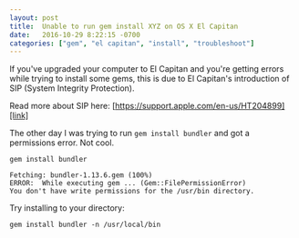 ```yaml
---
layout: post
title:  Unable to run gem install XYZ on OS X El Capitan
date:   2016-10-29 8:22:15 -0700
categories: ["gem", "el capitan", "install", "troubleshoot"]
---
```


If you've upgraded your computer to El Capitan and you're getting errors while trying to install some gems, this is due to  El Capitan's introduction of SIP (System Integrity Protection).

Read more about SIP here: [https://support.apple.com/en-us/HT204899][link]

The other day I was trying to run `gem install bundler` and got a permissions error. Not cool.

```
gem install bundler

Fetching: bundler-1.13.6.gem (100%)
ERROR:  While executing gem ... (Gem::FilePermissionError)
You don't have write permissions for the /usr/bin directory.
```

Try installing to your directory: 

```
gem install bundler -n /usr/local/bin
```

[link]:https://support.apple.com/en-us/HT204899 

